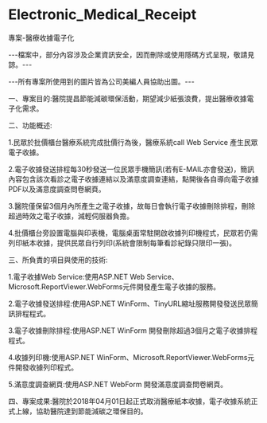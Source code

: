 # Electronic_Medical_Receipt
專案-醫療收據電子化

---檔案中，部分內容涉及企業資訊安全，因而刪除或使用隱碼方式呈現，敬請見諒。---

---所有專案所使用到的圖片皆為公司美編人員協助出圖。---

一、專案目的:醫院提昌節能減碳環保活動，期望減少紙張浪費，提出醫療收據電子化需求。

二、功能概述:

1.民眾於批價櫃台醫療系統完成批價行為後，醫療系統call Web Service 產生民眾電子收據。

2.電子收據發送排程每30秒發送一位民眾手機簡訊(若有E-MAIL亦會發送)，簡訊內容包含該次看診之電子收據連結以及滿意度調查連結，點開後各自導向電子收據PDF以及滿意度調查問卷網頁。

3.醫院僅保留3個月內所產生之電子收據，故每日會執行電子收據刪除排程，刪除超過時效之電子收據，減輕伺服器負擔。

4.批價櫃台旁設置電腦與印表機，電腦桌面常駐開啟收據列印機程式，民眾若仍需列印紙本收據，提供民眾自行列印(系統會限制每筆看診紀錄只限印一張)。

三、所負責的項目與使用的技術:

1.電子收據Web Service:使用ASP.NET Web Service、Microsoft.ReportViewer.WebForms元件開發產生電子收據的服務。

2.電子收據發送排程:使用ASP.NET WinForm、TinyURL縮址服務開發發送民眾簡訊排程程式。

3.電子收據刪除排程:使用ASP.NET WinForm 開發刪除超過3個月之電子收據排程程式。

4.收據列印機:使用ASP.NET WinForm、Microsoft.ReportViewer.WebForms元件開發收據列印程式。

5.滿意度調查網頁:使用ASP.NET WebForm 開發滿意度調查問卷網頁。

四、專案成果:醫院於2018年04月01日起正式取消醫療紙本收據，電子收據系統正式上線，協助醫院達到節能減碳之環保目的。


